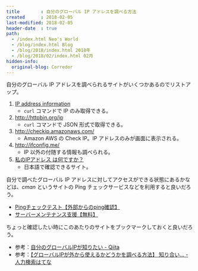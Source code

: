 ```yaml
---
title        : 自分のグローバル IP アドレスを調べる方法
created      : 2018-02-05
last-modified: 2018-02-05
header-date  : true
path:
  - /index.html Neo's World
  - /blog/index.html Blog
  - /blog/2018/index.html 2018年
  - /blog/2018/02/index.html 02月
hidden-info:
  original-blog: Corredor
---
```


自分のグローバル IP アドレスを調べられるサイトがいくつかあるのでリストアップ。

1. [IP address information](http://inet-ip.info/)
    - `curl` コマンドで IP のみ取得できる。
2. <http://httpbin.org/ip>
    - `curl` コマンドで JSON 形式で取得できる。
3. <http://checkip.amazonaws.com/>
    - Amazon AWS の Check IP。IP アドレスのみが画面に表示される。
4. <http://ifconfig.me/>
    - IP 以外の付随する情報も調べられる。
5. [私のIPアドレス は何ですか？](http://www.ai-web-hosting.com/私のipアドレスは何ですか？/)
    - 日本語で確認できるサイト。

自分で調べたグローバル IP アドレスに対してアクセスができる状態にあるかなどは、_cman_ というサイトの Ping チェックサービスなどを利用すると良いだろう。

- [Pingチェックテスト【外部からのping確認】](http://www.cman.jp/network/support/ping.html)
- [サーバーメンテナンス支援【無料】](http://www.cman.jp/network/support/index.html)

ちょっと確認したい時にこのあたりのサイトをブックマークしておくと良いだろう。

- 参考：[自分のグローバルIPが知りたい - Qiita](https://qiita.com/sakito/items/0b4bc25902cc6b30a177)
- 参考：[【グローバルIPが外から使えるかどうかを調べる方法】 知り合い… - 人力検索はてな](http://q.hatena.ne.jp/1144387310)
